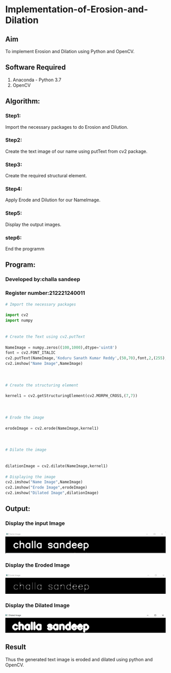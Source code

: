 # Implementation-of-Erosion-and-Dilation
## Aim
To implement Erosion and Dilation using Python and OpenCV.
## Software Required
1. Anaconda - Python 3.7
2. OpenCV
## Algorithm:
### Step1:
Import the necessary packages to do Erosion and Dilution.
<br>


### Step2:
Create the text image of our name using putText from cv2 package.
<br>

### Step3:
Create the required structural element.
<br>

### Step4:
Apply Erode and Dilution for our NameImage.
<br>

### Step5:
Display the output images.
<br>

### step6:
End the programm
<br>

 
## Program:
### Developed by:challa sandeep
### Register number:212221240011

``` Python
# Import the necessary packages

import cv2
import numpy


# Create the Text using cv2.putText

NameImage = numpy.zeros((100,1000),dtype='uint8')
font = cv2.FONT_ITALIC
cv2.putText(NameImage,'Koduru Sanath Kumar Reddy',(50,70),font,2,(255),5,cv2.LINE_4)
cv2.imshow("Name Image",NameImage)



# Create the structuring element

kernel1 = cv2.getStructuringElement(cv2.MORPH_CROSS,(7,7))



# Erode the image

erodeImage = cv2.erode(NameImage,kernel1)



# Dilate the image


dilationImage = cv2.dilate(NameImage,kernel1)

# Displaying the image
cv2.imshow("Name Image",NameImage)
cv2.imshow("Erode Image",erodeImage)
cv2.imshow("Dilated Image",dilationImage)

```
## Output:

### Display the input Image
![output](c1.png)

### Display the Eroded Image
![output](c2.png)

### Display the Dilated Image
![output](c3.png)

## Result
Thus the generated text image is eroded and dilated using python and OpenCV.

